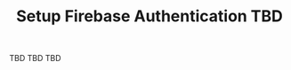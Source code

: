 <h1 align="center"> Setup Firebase Authentication TBD </h1> <br>


<p align="left">
 TBD TBD TBD
</p>